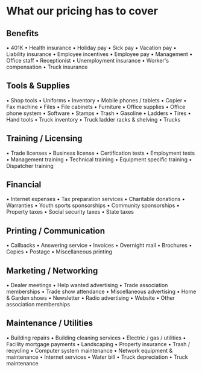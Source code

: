 # What our pricing has to cover

## Benefits

• 401K
• Health insurance
• Holiday pay
• Sick pay
• Vacation pay
• Liability insurance
• Employee incentives
• Employee pay
• Management
• Office staff
• Receptionist
• Unemployment insurance
• Worker's compensation
• Truck insurance

## Tools & Supplies

• Shop tools
• Uniforms
• Inventory
• Mobile phones / tablets
• Copier
• Fax machine
• Files
• File cabinets
• Furniture
• Office supplies
• Office phone system
• Software
• Stamps
• Trash
• Gasoline
• Ladders
• Tires
• Hand tools
• Truck inventory
• Truck ladder racks & shelving
• Trucks

## Training / Licensing

• Trade licenses
• Business license
• Certification tests
• Employment tests
• Management training
• Technical training
• Equipment specific training
• Dispatcher training

## Financial

• Internet expenses
• Tax preparation services
• Charitable donations
• Warranties
• Youth sports sponsorships
• Community sponsorships
• Property taxes
• Social security taxes
• State taxes

## Printing / Communication

• Callbacks
• Answering service
• Invoices
• Overnight mail
• Brochures
• Copies
• Postage
• Miscellaneous printing

## Marketing / Networking

• Dealer meetings
• Help wanted advertising
• Trade association memberships
• Trade show attendance
• Miscellaneous advertising
• Home & Garden shows
• Newsletter
• Radio advertising
• Website
• Other association memberships

## Maintenance / Utilities

• Building repairs
• Building cleaning services
• Electric / gas / utilities
• Facility mortgage payments
• Landscaping
• Property insurance
• Trash / recycling
• Computer system maintenance
• Network equipment & maintenance
• Internet services
• Water bill
• Truck depreciation
• Truck maintenance

